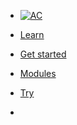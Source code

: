 <!-- docs/_sidebar.md -->

* [![AC](https://puzzlelang.org/assets/puzzle.png "PUZZLE. Abstract Code")]()

* [Learn](README.md)

* [Get started](chapters/GUIDES.md)

* [Modules](chapters/MODULES.md)

* [Try](https://codesandbox.io/s/puzzle-ui-g942w2?file=/index.html:0-330)

* <a href="https://github.com/puzzlelang/puzzle" target="_blank" class="" style="margin:0px 10px"><span class="fab fa-github"></span></a> <a href="https://www.npmjs.com/package/puzzlelang" class="" target="_blank" style="margin:0px 10px"><span class="fab fa-npm"></span></a>

<!--* [Learn](?id=puzzle)

* [Guides](chapters/GUIDES.md)

* [Modules](chapters/modules/index.md) -->